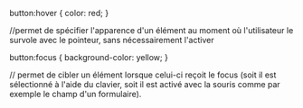 
button:hover {
  color: red;
}

//permet de spécifier l'apparence d'un élément au moment où l'utilisateur le survole avec le pointeur, sans nécessairement l'activer


button:focus {
  background-color: yellow;
}

// permet de cibler un élément lorsque celui-ci reçoit le focus (soit il est sélectionné à l'aide du clavier, soit il est activé avec la souris comme par exemple le champ d'un formulaire).
